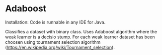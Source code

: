 # Adaboost
Installation: Code is runnable in any IDE for Java.

Classifies a dataset with binary class. Uses Adaboost algorithm where the weak learner is a decisio stump. For each weak learner dataset has been choosen using tournament selection algorithm (https://en.wikipedia.org/wiki/Tournament_selection).


